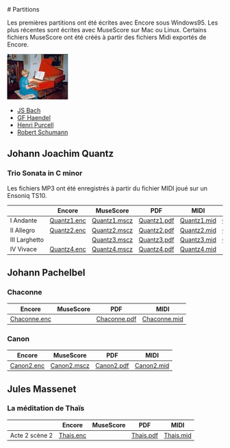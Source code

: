 <link href="../gc.css" rel="stylesheet" type="text/css">
# Partitions

Les premières partitions ont été écrites avec Encore sous Windows95. Les plus récentes sont écrites avec MuseScore sur Mac ou Linux. Certains fichiers MuseScore ont été créés à partir des fichiers Midi exportés de Encore.

[![Clavecin](TN_CLAVECIN.JPG)](CLAVECIN.JPG)

* [JS Bach](JSBach/JSBach.html "Jean Sébastien Bach")
* [GF Haendel](Haendel/Haendel.html "Haendel")
* [Henri Purcell](Purcell/Purcell.html "Purcell")
* [Robert Schumann](Schumann/Schumann.html "Schumann")
 
## Johann Joachim Quantz

### Trio Sonata in C minor

Les fichiers MP3 ont été enregistrés à partir du fichier MIDI joué sur un Ensoniq TS10.

|   |Encore|MuseScore|PDF|MIDI|MP3|
|---|------|---------|---|----|---|
|I Andante|[Quantz1.enc](Quantz/QUANTZ1.ENC)|[Quantz1.mscz](Quantz/QUANTZ1.mscz)|[Quantz1.pdf](Quantz/QUANTZ1.PDF)|[Quantz1.mid](Quantz/QUANTZ1.MID)|[Quantz1.mp3](Quantz/QUANTZ1.MP3)|
|II Allegro|[Quantz2.enc](Quantz/QUANTZ2.ENC)|[Quantz2.mscz](Quantz/QUANTZ2.mscz)|[Quantz2.pdf](Quantz/QUANTZ2.PDF)|[Quantz2.mid](Quantz/QUANTZ2.MID)|[Quantz2.mp3](Quantz/QUANTZ2.MP3)|
|III Larghetto||[Quantz3.mscz](Quantz/QUANTZ3.mscz)|[Quantz3.pdf](Quantz/QUANTZ3.pdf)|[Quantz3.mid](Quantz/QUANTZ3.mid)|[Quantz3.mp3](Quantz/QUANTZ3.mp3)|
|IV Vivace|[Quantz4.enc](Quantz/QUANTZ4.ENC)|[Quantz4.mscz](Quantz/QUANTZ4.mscz)|[Quantz4.pdf](Quantz/QUANTZ4.PDF)|[Quantz4.mid](Quantz/QUANTZ4.MID)||

## Johann Pachelbel
### Chaconne
|Encore|MuseScore|PDF|MIDI|
|------|---------|---|----|
|[Chaconne.enc](Pachelbel/CHACONNE.ENC)||[Chaconne.pdf](Pachelbel/CHACONNE.PDF)|[Chaconne.mid](Pachelbel/CHACONNE.MID)|
### Canon
|Encore|MuseScore|PDF|MIDI|
|------|---------|---|----|
|[Canon2.enc](Pachelbel/CANON2.ENC)|[Canon2.mscz](Pachelbel/CANON2.mscz)|[Canon2.pdf](Pachelbel/CANON2-Conducteur_et_parties.pdf)|[Canon2.mid](Pachelbel/CANON2.mid)|
## Jules Massenet
### La méditation de Thaïs
|       |Encore|MuseScore|PDF|MIDI|
|-------|------|---------|---|----|
|Acte 2 scène 2|[Thais.enc](Massenet/THAIS.ENC)||[Thais.pdf](Massenet/THAIS.PDF)|[Thais.mid](Massenet/THAIS.MID)|


